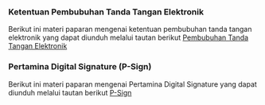 ### **Ketentuan Pembubuhan Tanda Tangan Elektronik**

Berikut ini materi paparan mengenai ketentuan pembubuhan tanda tangan elektronik yang dapat diunduh melalui tautan berikut [Pembubuhan Tanda Tangan Elektronik](<Dokumentasi/BJMPG-KETENTUAN PEMBUBUHAN TANDA TANGAN ELEKTRONIK.pdf>)


### **Pertamina Digital Signature (P-Sign)**

Berikut ini materi paparan mengenai Pertamina Digital Signature yang dapat diunduh melalui tautan berikut [P-Sign](https://github.com/Oficioo/Persero-P-Office-V2/blob/bc4cdb22acc7d3594b71be686bab87c7a6ebaeaf/Dokumentasi/Materi%20Sosialisasi%20DS.pdf)